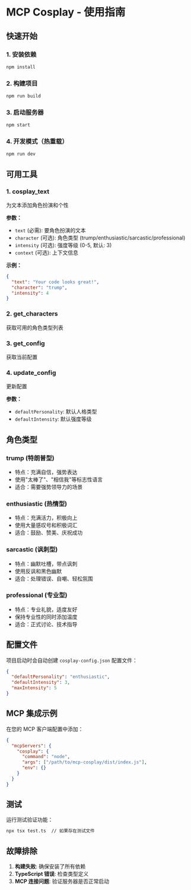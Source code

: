 # MCP Cosplay - 使用指南

## 快速开始

### 1. 安装依赖
```bash
npm install
```

### 2. 构建项目
```bash
npm run build
```

### 3. 启动服务器
```bash
npm start
```

### 4. 开发模式（热重载）
```bash
npm run dev
```

## 可用工具

### 1. cosplay_text
为文本添加角色扮演和个性

**参数：**
- `text` (必需): 要角色扮演的文本
- `character` (可选): 角色类型 (trump/enthusiastic/sarcastic/professional)
- `intensity` (可选): 强度等级 (0-5, 默认: 3)
- `context` (可选): 上下文信息

**示例：**
```json
{
  "text": "Your code looks great!",
  "character": "trump",
  "intensity": 4
}
```

### 2. get_characters
获取可用的角色类型列表

### 3. get_config
获取当前配置

### 4. update_config
更新配置

**参数：**
- `defaultPersonality`: 默认人格类型
- `defaultIntensity`: 默认强度等级

## 角色类型

### trump (特朗普型)
- 特点：充满自信，强势表达
- 使用"太棒了"、"相信我"等标志性语言
- 适合：需要强势领导力的场景

### enthusiastic (热情型)
- 特点：充满活力，积极向上
- 使用大量感叹号和积极词汇
- 适合：鼓励、赞美、庆祝成功

### sarcastic (讽刺型)
- 特点：幽默吐槽，带点讽刺
- 使用反讽和黑色幽默
- 适合：处理错误、自嘲、轻松氛围

### professional (专业型)
- 特点：专业礼貌，适度友好
- 保持专业性的同时添加温度
- 适合：正式讨论、技术指导

## 配置文件

项目启动时会自动创建 `cosplay-config.json` 配置文件：

```json
{
  "defaultPersonality": "enthusiastic",
  "defaultIntensity": 3,
  "maxIntensity": 5
}
```

## MCP 集成示例

在您的 MCP 客户端配置中添加：

```json
{
  "mcpServers": {
    "cosplay": {
      "command": "node",
      "args": ["/path/to/mcp-cosplay/dist/index.js"],
      "env": {}
    }
  }
}
```

## 测试

运行测试验证功能：
```bash
npx tsx test.ts  // 如果存在测试文件
```

## 故障排除

1. **构建失败**: 确保安装了所有依赖
2. **TypeScript 错误**: 检查类型定义
3. **MCP 连接问题**: 验证服务器是否正常启动